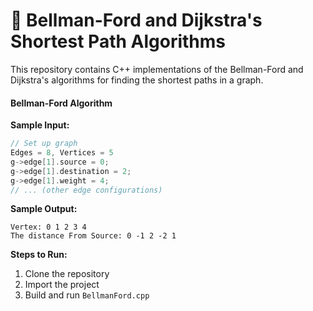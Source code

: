 # 🚀 Bellman-Ford and Dijkstra's Shortest Path Algorithms

This repository contains C++ implementations of the Bellman-Ford and Dijkstra's algorithms for finding the shortest paths in a graph.

#### Bellman-Ford Algorithm

**Sample Input:**

```cpp
// Set up graph
Edges = 8, Vertices = 5
g->edge[1].source = 0;
g->edge[1].destination = 2;
g->edge[1].weight = 4;
// ... (other edge configurations)
```

**Sample Output:**

```
Vertex: 0 1 2 3 4
The distance From Source: 0 -1 2 -2 1
```

**Steps to Run:**

1. Clone the repository
2. Import the project
3. Build and run `BellmanFord.cpp`